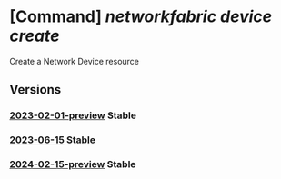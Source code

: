# [Command] _networkfabric device create_

Create a Network Device resource

## Versions

### [2023-02-01-preview](/Resources/mgmt-plane/L3N1YnNjcmlwdGlvbnMve30vcmVzb3VyY2Vncm91cHMve30vcHJvdmlkZXJzL21pY3Jvc29mdC5tYW5hZ2VkbmV0d29ya2ZhYnJpYy9uZXR3b3JrZGV2aWNlcy97fQ==/2023-02-01-preview.xml) **Stable**

<!-- mgmt-plane /subscriptions/{}/resourcegroups/{}/providers/microsoft.managednetworkfabric/networkdevices/{} 2023-02-01-preview -->

### [2023-06-15](/Resources/mgmt-plane/L3N1YnNjcmlwdGlvbnMve30vcmVzb3VyY2Vncm91cHMve30vcHJvdmlkZXJzL21pY3Jvc29mdC5tYW5hZ2VkbmV0d29ya2ZhYnJpYy9uZXR3b3JrZGV2aWNlcy97fQ==/2023-06-15.xml) **Stable**

<!-- mgmt-plane /subscriptions/{}/resourcegroups/{}/providers/microsoft.managednetworkfabric/networkdevices/{} 2023-06-15 -->

### [2024-02-15-preview](/Resources/mgmt-plane/L3N1YnNjcmlwdGlvbnMve30vcmVzb3VyY2Vncm91cHMve30vcHJvdmlkZXJzL21pY3Jvc29mdC5tYW5hZ2VkbmV0d29ya2ZhYnJpYy9uZXR3b3JrZGV2aWNlcy97fQ==/2024-02-15-preview.xml) **Stable**

<!-- mgmt-plane /subscriptions/{}/resourcegroups/{}/providers/microsoft.managednetworkfabric/networkdevices/{} 2024-02-15-preview -->
